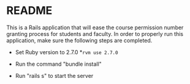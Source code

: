 # README

This is a Rails application that will ease the course permission number granting
process for students and faculty. In order to properly run this application,
make sure the following steps are completed.

* Set Ruby version to 2.7.0 
*`rvm use 2.7.0`

* Run the command "bundle install"

* Run "rails s" to start the server
